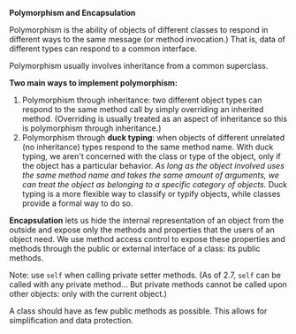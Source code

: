 **Polymorphism and Encapsulation** 

Polymorphism is the ability of objects of different classes to respond in different ways to the same message (or method invocation.) That is, data of different types can respond to a common interface. 

Polymorphism usually involves inheritance from a common superclass. 

**Two main ways to implement polymorphism:**

1. Polymorphism through inheritance: two different object types can respond to the same method call by simply overriding an inherited method. (Overriding is usually treated as an aspect of inheritance so this is polymorphism through inheritance.) 
2. Polymorphism through **duck typing**: when objects of different unrelated (no inheritance) types respond to the same method name. With duck typing, we aren't concerned with the class or type of the object, only if the object has a particular behavior. *As long as the object involved uses the same method name and takes the same amount of arguments, we can treat the object as belonging to a specific category of objects.* Duck typing is a more flexible way to classify or typify objects, while classes provide a formal way to do so. 

**Encapsulation** lets us hide the internal representation of an object from the outside and expose only the methods and properties that the users of an object need. We use method access control to expose these properties and methods through the public or external interface of a class: its public methods. 

Note: use `self` when calling private setter methods. (As of 2.7, `self` can be called with any private method... But private methods cannot be called upon other objects: only with the current object.)

A class should have as few public methods as possible. This allows for simplification and data protection. 

